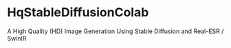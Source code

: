 # HqStableDiffusionColab
A High Quality (HD) Image Generation Using Stable Diffusion and Real-ESR / SwinIR
